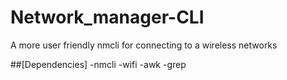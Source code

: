 # Network_manager-CLI
A more user friendly nmcli for connecting to a wireless networks


##[Dependencies]
-nmcli
-wifi
-awk
-grep
